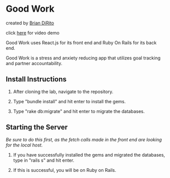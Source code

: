 # Good Work

created by [Brian DiRito](https://github.com/bcdirito)

click [here](https://drive.google.com/file/d/1DQaE331ddGvn0OotC7OkMh2Nk9HFlo57/view?usp=sharing) for video demo

Good Work uses React.js for its front end and Ruby On Rails for its back end.

Good Work is a stress and anxiety reducing app that utilizes goal tracking and partner accountability.

## Install Instructions

  1. After cloning the lab, navigate to the repository.
  
  2. Type "bundle install" and hit enter to install the gems.
  
  3. Type "rake db:migrate" and hit enter to migrate the databases.
  
## Starting the Server
  *Be sure to do this first, as the fetch calls made in the front end are looking for the local host.*
  
  1. If you have successfully installed the gems and migrated the databases, type in "rails s" and hit enter.
  
  2. If this is successful, you will be on Ruby on Rails.
